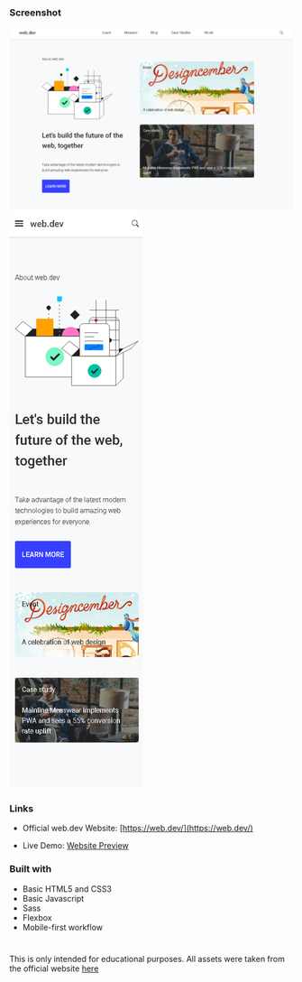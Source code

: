 ### Screenshot

![](desktop.png)
![](mobile.png)

### Links

- Official web.dev Website: [https://web.dev/](https://web.dev/)

- Live Demo: [Website Preview](https://webdev-nevz.web.app)

### Built with

- Basic HTML5 and CSS3
- Basic Javascript
- Sass
- Flexbox
- Mobile-first workflow

#

This is only intended for educational purposes. All assets were taken from the official website [here](https://web.dev/)
